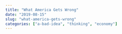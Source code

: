 ```yaml
---
title: "What America Gets Wrong"
date: "2019-08-15"
slug: "what-america-gets-wrong"
categories: ["a-bad-idea", "thinking", "economy"]
---
```




